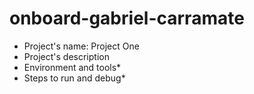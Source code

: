 # onboard-gabriel-carramate

- Project's name: Project One
- Project's description
- Environment and tools*
- Steps to run and debug*
